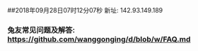 ##2018年09月28日07时12分07秒 新址: 142.93.149.189
### 兔友常见问题及解答: https://github.com/wanggonging/d/blob/w/FAQ.md
